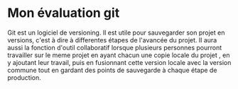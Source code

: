 # Mon évaluation git

Git est un logiciel de versioning. Il est utile pour sauvegarder son projet en versions, c'est à dire à differentes étapes de l'avancée du projet.
Il aura aussi la fonction d'outil collaboratif lorsque plusieurs personnes pourront travailler sur le meme projet en ayant chacun une copie locale du projet , en y ajoutant leur travail, puis en fusionnant cette version locale avec la version commune tout en gardant des points de sauvegarde à chaque étape de production.

